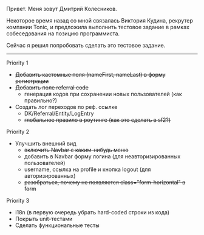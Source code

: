 
Привет. Меня зовут Дмитрий Колесников.

Некоторое время назад со мной связалась Виктория Кудина, рекрутер
компании Tonic, и предложила выполнить тестовое задание в рамках
собеседования на позицию программиста.

Сейчас я решил попробовать сделать это тестовое задание.

-----

Priority 1

 * ~~Добавить кастомные поля (nameFirst, nameLast) в форму регистрации~~
 * ~~Добавить поле referral code~~
    - генерация кодов при сохранении новых пользователей (как правильно?)
 * Создать лог переходов по реф. ссылке
    - DK/Referral/Entity/LogEntry
    - ~~глобальное правило в роутинге (как это сделать в sf2?)~~

Priority 2

 * Улучшить внешний вид
    - ~~включить Navbar с каким-нибудь меню~~
    - добавить в Navbar форму логина (для неавторизированных пользователей)
    - username, ссылка на profile и кнопка logout (для авторизированных)
    - ~~разобраться, почему не появляется class="form-horizontal" в form~~

Priority 3

 * i18n (в первую очередь убрать hard-coded строки из кода)
 * Покрыть unit-тестами
 * Сделать функциональные тесты

